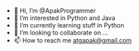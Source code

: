 - 👋 Hi, I’m @ApakProgrammer
- 👀 I’m interested in Python and Java
- 🌱 I’m currently learning stuff in Python
- 💞️ I’m looking to collaborate on ...
- 📫 How to reach me atgapak@gmail.com

<!---
ApakProgrammer/ApakProgrammer is a ✨ special ✨ repository because its `README.md` (this file) appears on your GitHub profile.
You can click the Preview link to take a look at your changes.
--->
